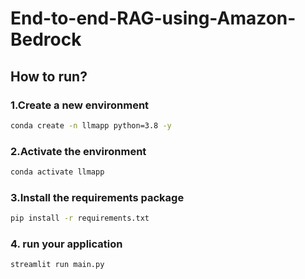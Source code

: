 # End-to-end-RAG-using-Amazon-Bedrock 


## How to run?

###  1.Create a new environment

```bash
conda create -n llmapp python=3.8 -y 
```


###  2.Activate the environment
```bash
conda activate llmapp 
```



###  3.Install the requirements package
```bash
pip install -r requirements.txt
```


###  4. run your application
```bash
streamlit run main.py
```